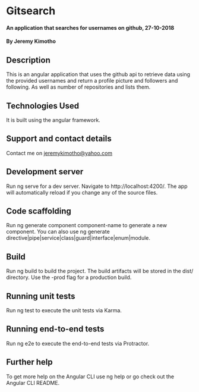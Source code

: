 # Gitsearch
#### An application that searches for usernames on github, 27-10-2018
#### By **Jeremy Kimotho**
## Description
This is an angular application that uses the github api to retrieve data using the provided usernames and return a profile picture and followers and following. As well as number of repositories and lists them. 
## Technologies Used
It is built using the angular framework.
## Support and contact details
Contact me on jeremykimotho@yahoo.com
## Development server
Run ng serve for a dev server. Navigate to http://localhost:4200/. The app will automatically reload if you change any of the source files.
## Code scaffolding
Run ng generate component component-name to generate a new component. You can also use ng generate directive|pipe|service|class|guard|interface|enum|module.
## Build
Run ng build to build the project. The build artifacts will be stored in the dist/ directory. Use the -prod flag for a production build.
## Running unit tests
Run ng test to execute the unit tests via Karma.
## Running end-to-end tests
Run ng e2e to execute the end-to-end tests via Protractor.
## Further help
To get more help on the Angular CLI use ng help or go check out the Angular CLI README.